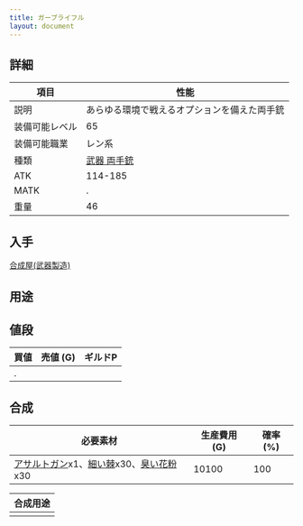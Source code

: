 ```yaml
---
title: ガーブライフル
layout: document
---
```

## 詳細


|項目|性能|
|---|---|
|説明|あらゆる環境で戦えるオプションを備えた両手銃|
|装備可能レベル|65|
|装備可能職業|レン系|
|種類|[武器 両手銃](武器(両手銃))|
|ATK|114-185|
|MATK|.|
|重量|46|

## 入手

[合成屋(武器製造)](合成屋(武器製造))

## 用途


## 値段


|買値|売値 (G)|ギルドP|
|---|---|---|
|.|||

## 合成


|必要素材|生産費用 (G)|確率 (%)|
|---|---|---|
|[アサルトガン](アサルトガン)x1、[細い棘](細い棘)x30、[臭い花粉](臭い花粉)x30|10100|100|


|合成用途|
|---|
||
